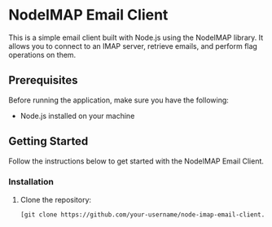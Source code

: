 # NodeIMAP Email Client

This is a simple email client built with Node.js using the NodeIMAP library. It allows you to connect to an IMAP server, retrieve emails, and perform flag operations on them.

## Prerequisites

Before running the application, make sure you have the following:

- Node.js installed on your machine

## Getting Started

Follow the instructions below to get started with the NodeIMAP Email Client.

### Installation

1. Clone the repository:

   ```bash
   [git clone https://github.com/your-username/node-imap-email-client.git](https://github.com/Dilgo-dev/MailImap.git)https://github.com/Dilgo-dev/MailImap.git
   ```
